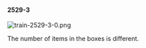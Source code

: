 #### 2529-3
![train-2529-3-0.png](https://github.com/lil-lab/nlvr/raw/master/nlvr/train/images/59/train-2529-3-0.png "train-2529-3-0.png")

The number of items in the boxes is different.